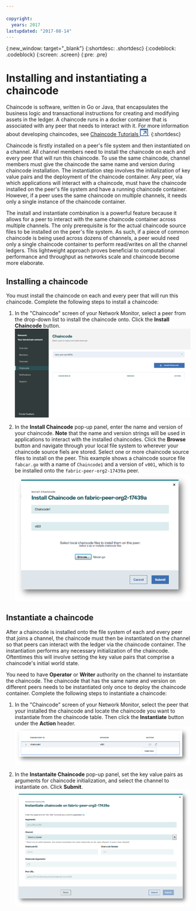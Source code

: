 ```yaml
---

copyright:
  years: 2017
lastupdated: "2017-08-14"
---
```


{:new_window: target="_blank"}
{:shortdesc: .shortdesc}
{:codeblock: .codeblock}
{:screen: .screen}
{:pre: .pre}

# Installing and instantiating a chaincode

Chaincode is software, written in Go or Java, that encapsulates the business logic and transactional instructions 
for creating and modifying assets in the ledger.  A chaincode runs in a docker container that is associated with any peer that needs to interact with it.  For more information about developing chaincodes, see [Chaincode Tutorials ![External link icon](../images/external_link.svg "External link icon")](http://hyperledger-fabric.readthedocs.io/en/latest/chaincode.html).
{:shortdesc}

Chaincode is firstly installed on a peer's file system and then instantiated on a channel.  All channel members need to install the chaincode on each and every peer that will run this chaincode.  To use the same chaincode, channel members must give the chaincode the same name and version during chaincode installation.  The instantiation step involves the initialization of key value pairs and the deployment of the chaincode container.  Any peer, via which applications will interact with a chaincode, must have the chaincode installed on the peer's file system and have a running chaincode container.  However, if a peer uses the same chaincode on multiple channels, it needs only a single instance of the chaincode container.  

The install and instantiate combination is a powerful feature because it allows for a peer to interact with the same chaincode container across multiple channels.  The only prerequisite is for the actual chaincode source files to be installed on the peer's file system.  As such, if a piece of common chaincode is being used across dozens of channels, a peer would need only a single chaincode container to perform read/writes on all the channel ledgers.  This lightweight approach proves beneficial to computational performance and throughput as networks scale and chaincode become more elaborate.  

## Installing a chaincode
You must install the chaincode on each and every peer that will run this chaincode.  Complete the following steps to install a chaincode:
1. In the "Chaincode" screen of your Network Monitor, select a peer from the drop-down list to install the chaincode onto.  Click the **Install Chaincode** button.
  ![Chaincode screen](../images/chaincode_install_overview.png "Chaincode scren")  
  
2. In the **Install Chaincode** pop-up panel, enter the name and version of your chaincode. **Note** that the name and version strings will be used in applications to interact with the installed chaincodes.  Click the **Browse** button and navigate through your local file system to wherever your chaincode source fiels are stored.  Select one or more chaincode source files to install on the peer.  This example shows a chaincode source file `fabcar.go` with a name of `Chaincode1` and a version of `v001`, which is to be installed onto the `fabric-peer-org2-17439a` peer.
  ![Install Chaincode](../images/chaincode_install.png "Install Chaincode")

## Instantiate a chaincode
After a chaincode is installed onto the file system of each and every peer that joins a channel, the chaincode must then be instantiated on the channel so that peers can interact with the ledger via the chaincode container.  The instantiation performs any necessary initialization of the chaincode.  Oftentimes this will involve setting the key value pairs that comprise a chaincode's initial world state.  

You need to have **Operator** or **Writer** authority on the channel to instantiate the chaincode.  The  chaincode that has the same name and version on different peers needs to be instantiated only once to deploy the chaincode container.  Complete the following steps to instantiate a chaincode:
1. In the "Chaincode" screen of your Network Monitor, select the peer that your installed the chaincode and locate the chaincode you want to instantiate from the chaincode table.  Then click the **Instantiate** button under the **Action** header.  
  ![Instantiate Chaincode](../images/chaincode_instantiate.png "Instantiate Chaincode")  
  
2. In the **Instantaite Chaincode** pop-up panel, set the key value pairs as arguments for chaincode initialization, and select the channel to instantiate on.  Click **Submit**.
  ![Instantiate Chaincode panel](../images/chaincode_instantiate_panel.png "Instantiate Chaincode panel")   
